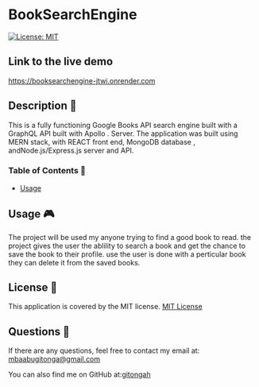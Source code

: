 
  # BookSearchEngine
  [![License: MIT](https://img.shields.io/badge/License-MIT-yellow.svg)](https://opensource.org/licenses/MIT)

  ## Link to the live demo
  https://booksearchengine-jtwi.onrender.com
  ## Description 🔎
  This is a fully functioning Google Books API search engine built with a GraphQL  API built with Apollo . Server. The application was built using MERN stack, with REACT front end, MongoDB database , andNode.js/Express.js server and API.
  ### Table of Contents 📖
  - [Usage](#usage-🎮)
  ## Usage 🎮
  The project will be used my anyone trying to find a good book to read. the project gives the user the ablility to search a book and get  the chance to save the book to their profile. use the user is done with a perticular book they can delete it  from the saved books.
    
  ## License 📝
  This application is covered by the MIT license.
    [MIT License](https://opensource.org/licenses/MIT)
  
  ## Questions 🙋
  If there are any questions, feel free to contact my email at: mbaabugitonga@gmail.com

  You can also find me on GitHub at:[gitongah](https://www.github.com/gitongah)
  
